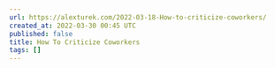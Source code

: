 ```yaml
---
url: https://alexturek.com/2022-03-18-How-to-criticize-coworkers/
created_at: 2022-03-30 00:45 UTC
published: false
title: How To Criticize Coworkers
tags: []
---
```



